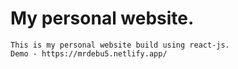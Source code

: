 # My personal website.

    This is my personal website build using react-js.
    Demo - https://mrdebu5.netlify.app/
